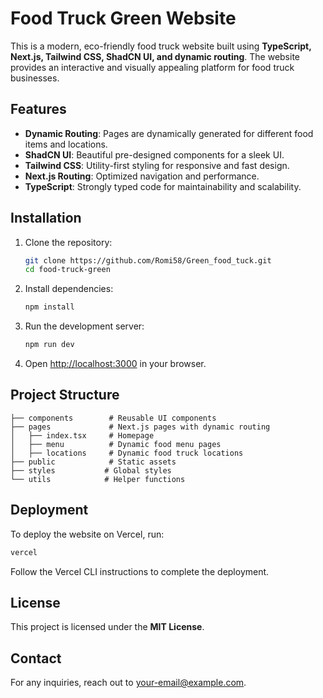# Food Truck Green Website

This is a modern, eco-friendly food truck website built using **TypeScript, Next.js, Tailwind CSS, ShadCN UI, and dynamic routing**. The website provides an interactive and visually appealing platform for food truck businesses.

## Features

- **Dynamic Routing**: Pages are dynamically generated for different food items and locations.
- **ShadCN UI**: Beautiful pre-designed components for a sleek UI.
- **Tailwind CSS**: Utility-first styling for responsive and fast design.
- **Next.js Routing**: Optimized navigation and performance.
- **TypeScript**: Strongly typed code for maintainability and scalability.

## Installation

1. Clone the repository:
   ```bash
   git clone https://github.com/Romi58/Green_food_tuck.git
   cd food-truck-green
   ```

2. Install dependencies:
   ```bash
   npm install
   ```

3. Run the development server:
   ```bash
   npm run dev
   ```

4. Open [http://localhost:3000](http://localhost:3000) in your browser.

## Project Structure

```
├── components        # Reusable UI components
├── pages             # Next.js pages with dynamic routing
│   ├── index.tsx     # Homepage
│   ├── menu          # Dynamic food menu pages
│   ├── locations     # Dynamic food truck locations
├── public            # Static assets
├── styles           # Global styles
└── utils            # Helper functions
```

## Deployment

To deploy the website on Vercel, run:
```bash
vercel
```
Follow the Vercel CLI instructions to complete the deployment.

## License

This project is licensed under the **MIT License**.

## Contact
For any inquiries, reach out to [your-email@example.com](mailto:your-email@example.com).
